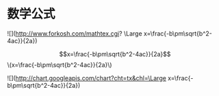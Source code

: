 # 数学公式
![](http://www.forkosh.com/mathtex.cgi? \Large x=\frac{-b\pm\sqrt{b^2-4ac}}{2a})

<script type="text/javascript" async src="https://cdn.mathjax.org/mathjax/latest/MathJax.js?config=TeX-MML-AM_CHTML"> </script>
$$x=\frac{-b\pm\sqrt{b^2-4ac}}{2a}$$
\\(x=\frac{-b\pm\sqrt{b^2-4ac}}{2a}\\)

![](http://chart.googleapis.com/chart?cht=tx&chl=\Large x=\frac{-b\pm\sqrt{b^2-4ac}}{2a})

